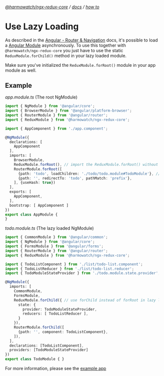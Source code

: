 ###### [@harmowatch/ngx-redux-core](../../README.md) / [docs](../index.md) / [how to](./index.md)
 
# Use Lazy Loading

As described in the [Angular - Router & Navigation](https://angular.io/guide/router#asynchronous-routing) docs,
it's possible to load a [Angular Module](https://angular.io/guide/ngmodules) asynchronously. To use this together 
with `@harmowatch/ngx-redux-core` you just have to use the static `ReduxModule.forChild()` method in your lazy loaded module.

Make sure you've initialized the `ReduxModule.forRoot()` module in your app module as well.

## Example

*app.module.ts* (The root NgModule)

```ts
import { NgModule } from '@angular/core';
import { BrowserModule } from '@angular/platform-browser';
import { RouterModule } from '@angular/router';
import { ReduxModule } from '@harmowatch/ngx-redux-core';

import { AppComponent } from './app.component';

@NgModule({
  declarations: [
    AppComponent
  ],
  imports: [
    BrowserModule,
    ReduxModule.forRoot(), // import the ReduxModule.forRoot() without a state definition
    RouterModule.forRoot([
      {path: 'todo', loadChildren: './todo/todo.module#TodoModule'}, // lazy load you child module
      {path: '', redirectTo: 'todo', pathMatch: 'prefix'},
    ], {useHash: true})
  ],
  exports: [
    AppComponent,
  ],
  bootstrap: [ AppComponent ]
})
export class AppModule {
}
```

*todo.module.ts* (The lazy loaded NgModule)

```ts
import { CommonModule } from '@angular/common';
import { NgModule } from '@angular/core';
import { FormsModule } from '@angular/forms';
import { RouterModule } from '@angular/router';
import { ReduxModule } from '@harmowatch/ngx-redux-core';

import { TodoListComponent } from './list/todo-list.component';
import { TodoListReducer } from './list/todo-list.reducer';
import { TodoModuleStateProvider } from './todo.module.state.provider';

@NgModule({
  imports: [
    CommonModule,
    FormsModule,
    ReduxModule.forChild({ // use forChild instead of forRoot in lazy loaded modules
      state: {
        provider: TodoModuleStateProvider,
        reducers: [ TodoListReducer ],
      }
    }),
    RouterModule.forChild([
      {path: '', component: TodoListComponent},
    ]),
  ],
  declarations: [TodoListComponent],
  providers: [TodoModuleStateProvider]
})
export class TodoModule { }
```

For more information, please see the [example app](https://github.com/HarmoWatch/ngx-redux-core/tree/master/src/example-app)
